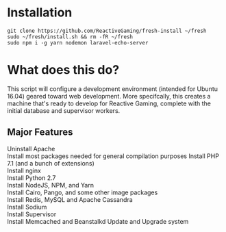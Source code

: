 # Installation
```
git clone https://github.com/ReactiveGaming/fresh-install ~/fresh
sudo ~/fresh/install.sh && rm -fR ~/fresh
sudo npm i -g yarn nodemon laravel-echo-server
```

# What does this do?
This script will configure a development environment (intended for Ubuntu 16.04) geared toward web development. More specifcally, this creates a machine that's ready to develop for Reactive Gaming, complete with the initial database and supervisor workers.

## Major Features
Uninstall Apache  
Install most packages needed for general compilation purposes
Install PHP 7.1 (and a bunch of extensions)  
Install nginx  
Install Python 2.7  
Install NodeJS, NPM, and Yarn  
Install Cairo, Pango, and some other image packages  
Install Redis, MySQL and Apache Cassandra  
Install Sodium  
Install Supervisor  
Install Memcached and Beanstalkd
Update and Upgrade system
